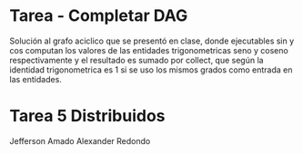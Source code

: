Tarea - Completar DAG
=========
Solución al grafo aciclico que se presentó en clase, donde ejecutables sin y cos computan los valores de las entidades trigonometricas seno y coseno respectivamente y el resultado es sumado por collect, que según la identidad trigonometrica es 1 si se uso los mismos grados como entrada en las entidades.

Tarea 5 Distribuidos
=======
Jefferson Amado 
Alexander Redondo
